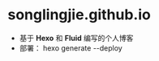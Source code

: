 # songlingjie.github.io
- 基于 **Hexo**  和 **Fluid** 编写的个人博客
- 部署： hexo generate --deploy

[Hexo]: https://hexo.io/zh-cn/
[Fluid]: https://hexo.fluid-dev.com/



